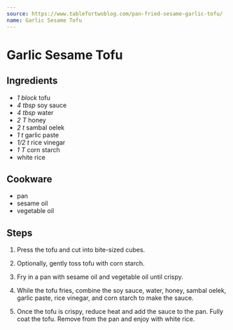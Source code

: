 ```yaml
---
source: https://www.tablefortwoblog.com/pan-fried-sesame-garlic-tofu/
name: Garlic Sesame Tofu
---
```


# Garlic Sesame Tofu

## Ingredients

- *1 block* tofu
- *4 tbsp* soy sauce
- *4 tbsp* water
- *2 T* honey
- *2 t* sambal oelek
- *1 t* garlic paste
- *1/2 t* rice vinegar
- *1 T* corn starch
- white rice

## Cookware

- pan
- sesame oil
- vegetable oil

## Steps

1. Press the tofu and cut into bite-sized cubes.

2. Optionally, gently toss tofu with corn starch.

3. Fry in a pan with sesame oil and vegetable oil until crispy.

4. While the tofu fries, combine the soy sauce, water, honey, sambal oelek,
garlic paste, rice vinegar, and corn starch to make the sauce.

5. Once the tofu is crispy, reduce heat and add the sauce to the pan. Fully coat
the tofu. Remove from the pan and enjoy with white rice.

